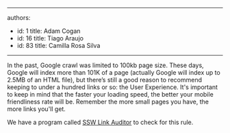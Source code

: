 

---
authors:
  - id: 1
    title: Adam Cogan
  - id: 16
    title: Tiago Araujo
  - id: 83
    title: Camilla Rosa Silva
---




<span class='intro'> <p>In the past, Google crawl was limited to 100kb page size. These days, Google will index more than 101K of a page (actually Google will index up to 2.5MB of an HTML file), but there’s still a good reason to recommend keeping to under a hundred links or so&#58; the User Experience.&#160;It's important to keep in mind that the faster your loading speed, the better your mobile friendliness rate will be.&#160;Remember the more small pages you have, the more links you'll get. <br></p> </span>

<p class="ssw15-rteElement-YellowBorderBox">We have a program called&#160;<a href="https&#58;//sswlinkauditor.com/" target="_blank">SSW Link Auditor​</a>&#160;to check for this rule.​<br></p><p>​<br></p>


